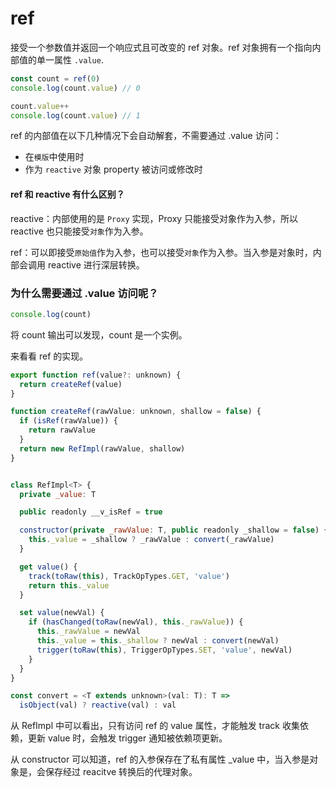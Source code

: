 # ref

接受一个参数值并返回一个响应式且可改变的 ref 对象。ref 对象拥有一个指向内部值的单一属性 `.value`.

```javascript
const count = ref(0)
console.log(count.value) // 0

count.value++
console.log(count.value) // 1
```

ref 的内部值在以下几种情况下会自动解套，不需要通过 .value 访问：

* 在`模版`中使用时
* 作为 `reactive` 对象 property 被访问或修改时

#### ref 和 reactive 有什么区别？

reactive：内部使用的是 `Proxy` 实现，Proxy 只能接受对象作为入参，所以 reactive 也只能接受`对象`作为入参。

ref：可以即接受`原始值`作为入参，也可以接受`对象`作为入参。当入参是对象时，内部会调用 reactive 进行深层转换。



### 为什么需要通过 .value 访问呢？

```javascript
console.log(count)
```

将 count 输出可以发现，count 是一个实例。

来看看 ref 的实现。

```javascript
export function ref(value?: unknown) {
  return createRef(value)
}

function createRef(rawValue: unknown, shallow = false) {
  if (isRef(rawValue)) {
    return rawValue
  }
  return new RefImpl(rawValue, shallow)
}


class RefImpl<T> {
  private _value: T

  public readonly __v_isRef = true

  constructor(private _rawValue: T, public readonly _shallow = false) {
    this._value = _shallow ? _rawValue : convert(_rawValue)
  }

  get value() {
    track(toRaw(this), TrackOpTypes.GET, 'value')
    return this._value
  }

  set value(newVal) {
    if (hasChanged(toRaw(newVal), this._rawValue)) {
      this._rawValue = newVal
      this._value = this._shallow ? newVal : convert(newVal)
      trigger(toRaw(this), TriggerOpTypes.SET, 'value', newVal)
    }
  }
}

const convert = <T extends unknown>(val: T): T =>
  isObject(val) ? reactive(val) : val
```

从 RefImpl 中可以看出，只有访问 ref 的 value 属性，才能触发 track 收集依赖，更新 value 时，会触发 trigger 通知被依赖项更新。

从 constructor 可以知道，ref 的入参保存在了私有属性 _value 中，当入参是对象是，会保存经过 reacitve 转换后的代理对象。

